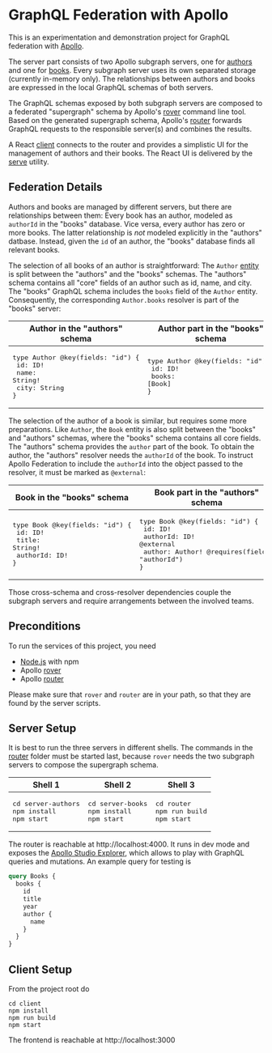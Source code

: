 # GraphQL Federation with Apollo
This is an experimentation and demonstration project for GraphQL federation
with [Apollo](https://www.apollographql.com/docs/federation/).

The server part consists of two Apollo subgraph servers, one for [authors](./server-authors)
and one for [books](./server-books). Every subgraph server uses its own separated storage (currently in-memory only).
The relationships between authors and books are expressed in the local GraphQL schemas of both servers.

The GraphQL schemas exposed by both subgraph servers are composed to a federated "supergraph" schema
by Apollo's [rover](https://www.apollographql.com/docs/rover/) command line tool.
Based on the generated supergraph schema, Apollo's [router](https://www.apollographql.com/docs/router/)
forwards  GraphQL requests to the responsible server(s) and combines the results. 

A React [client](./client) connects to the router and provides a simplistic UI for the management of
authors and their books. The React UI is delivered by the [serve](https://github.com/vercel/serve) utility.

## Federation Details
Authors and books are managed by different servers, but there are relationships between them:
Every book has an author, modeled as ``authorId`` in the "books" database.
Vice versa, every author has zero or more books.
The latter relationship is _not_ modeled explicitly in the "authors" datbase.
Instead, given the ``id`` of an author, the "books" database finds all relevant books.

The selection of all books of an author is straightforward:
The ``Author`` [entity](https://www.apollographql.com/docs/federation/entities) is split between the "authors"
and the "books" schemas. The "authors" schema contains all "core" fields of an author such as id, name, and city.
The "books" GraphQL schema includes  the ``books`` field of the ``Author`` entity.
Consequently, the corresponding ``Author.books`` resolver is part of the "books" server:

| Author in the "authors" schema                                                                         | Author part in the "books" schema                                                   | Author part of the "books" resolver                                                                                  | 
|--------------------------------------------------------------------------------------------------------|-------------------------------------------------------------------------------------|----------------------------------------------------------------------------------------------------------------------|
| <pre>type Author @key(fields: "id") {<br/>  id: ID!<br/>  name: String!<br/>  city: String<br/>}</pre> | <pre>type Author @key(fields: "id") {<br/>  id: ID!<br/>  books: [Book]<br/>}</pre> | <pre>Author: {<br/>  books: (author) => {<br/>    return // all books with authorId == author.id<br/>  }<br/>}</pre> |

The selection of the author of a book is similar, but requires some more preparations.
Like ``Author``, the ``Book`` entity is also split between the "books" and "authors" schemas,
where the "books" schema contains all core fields. 
The "authors" schema provides the ``author`` part of the book. To obtain the author, the "authors" resolver
needs the ``authorId`` of the book. To instruct Apollo Federation to include the ``authorId`` into the object
passed to the resolver, it must be marked as ``@external``:

| Book in the "books" schema                                                                             | Book part in the "authors" schema                                                                                                               | Book part of the "authors" resolver                                                                          | 
|--------------------------------------------------------------------------------------------------------|-------------------------------------------------------------------------------------------------------------------------------------------------|--------------------------------------------------------------------------------------------------------------|
| <pre>type Book @key(fields: "id") {<br/>  id: ID!<br/>  title: String!<br/>  authorId: ID!<br/>}</pre> | <pre>type Book @key(fields: "id") {<br/>  id: ID!<br/>  authorId: ID! @external<br/>  author: Author! @requires(fields: "authorId")<br/>}</pre> | <pre>Book: {<br/>  author: (book) => {<br/>    return // author with id == book.authorId<br/>  }<br/>}</pre> |

Those cross-schema and cross-resolver dependencies couple the subgraph servers and require arrangements between
the involved teams.

## Preconditions
To run the services of this project, you need
* [Node.js](https://nodejs.org/en/) with npm
* Apollo [rover](https://www.apollographql.com/docs/federation/quickstart/setup)
* Apollo [router](https://www.apollographql.com/docs/router/quickstart)

Please make sure that ``rover`` and ``router`` are in your path, so that they are found by the server scripts.

## Server Setup
It is best to run the three servers in different shells.
The commands in the [router](./router) folder must be started last,
because ``rover`` needs the two subgraph servers to compose the supergraph schema.

| Shell 1                                                    | Shell 2                                                  | Shell 3                                              |
|------------------------------------------------------------|----------------------------------------------------------|------------------------------------------------------|
| <pre>cd server-authors<br/>npm install<br/>npm start</pre> | <pre>cd server-books<br/>npm install<br/>npm start</pre> | <pre>cd router<br/>npm run build<br/>npm start</pre> |

The router is reachable at http://localhost:4000. It runs in dev mode and exposes the
[Apollo Studio Explorer](https://www.apollographql.com/docs/graphos/explorer/explorer),
which allows to play with GraphQL queries and mutations. An example query for testing is
```graphql
query Books {
  books {
    id
    title
    year
    author {
      name
    }
  }
}
```

## Client Setup
From the project root do
```shell
cd client
npm install
npm run build
npm start
```
The frontend is reachable at http://localhost:3000